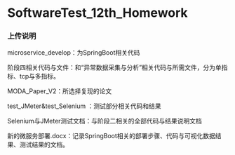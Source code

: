 # SoftwareTest_12th_Homework

### 上传说明

microservice_develop：为SpringBoot相关代码

阶段四相关代码与文件：和“异常数据采集与分析”相关代码与所需文件，分为单指标、tcp与多指标。

MODA_Paper_V2：所选择复现的论文

test_JMeter&test_Selenium ：测试部分相关代码和结果

Selenium与JMeter测试文档：与阶段二相关的全部代码与结果说明文档

新的微服务部署.docx：记录SpringBoot相关的部署步骤、代码与可视化数据结果、测试结果的文档。

